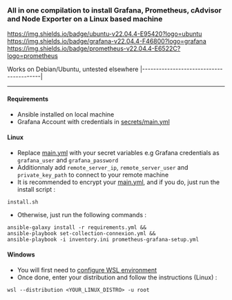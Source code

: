 ### All in one compilation to install Grafana, Prometheus, cAdvisor and Node Exporter on a Linux based machine

https://img.shields.io/badge/ubuntu-v22.04.4-E95420?logo=ubuntu
https://img.shields.io/badge/grafana-v22.04.4-F46800?logo=grafana
https://img.shields.io/badge/prometheus-v22.04.4-E6522C?logo=prometheus

 Works on Debian/Ubuntu, untested elsewhere
|-----------------------------------------|
***
#### Requirements

- Ansible installed on local machine
- Grafana Account with credentials in [secrets/main.yml](secrets/main.yml)

#### Linux

- Replace [main.yml](secrets/main.yml) with your secret variables e.g Grafana credentials as <code>grafana_user</code> and <code>grafana_password </code>
- Additionnaly add <code>remote_server_ip</code>, <code>remote_server_user</code> and <code>private_key_path</code> to connect to your remote machine
- It is recommended to encrypt your [main.yml](secrets/main.yml), and if you do, just run the install script :
```
install.sh
```

- Otherwise, just run the following commands :
```
ansible-galaxy install -r requirements.yml &&
ansible-playbook set-collection-connexion.yml &&
ansible-playbook -i inventory.ini prometheus-grafana-setup.yml
```

#### Windows

- You will first need to [configure WSL environment](https://learn.microsoft.com/fr-fr/windows/wsl/setup/environment)
- Once done, enter your distribution and follow the instructions (Linux) :

```
wsl --distribution <YOUR_LINUX_DISTRO> -u root
```


